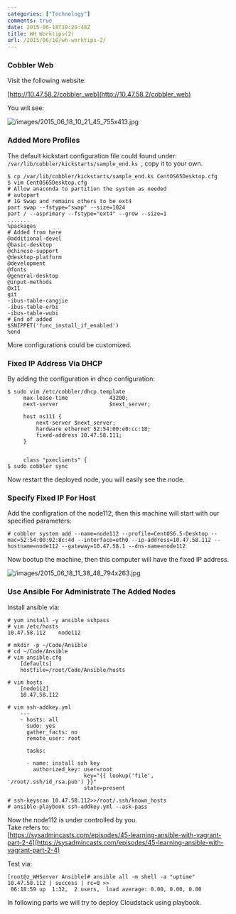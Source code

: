 ```yaml
---
categories: ["Technology"]
comments: true
date: 2015-06-18T10:20:48Z
title: WH Worktips(2)
url: /2015/06/18/wh-worktips-2/
---
```


### Cobbler Web
Visit the following website:     

[http://10.47.58.2/cobbler_web](http://10.47.58.2/cobbler_web)      

You will see:    

![/images/2015_06_18_10_21_45_755x413.jpg](/images/2015_06_18_10_21_45_755x413.jpg)     

### Added More Profiles
The default kickstart configuration file could found under:     
`/var/lib/cobbler/kickstarts/sample_end.ks `, copy it to your own.    

```
$ cp /var/lib/cobbler/kickstarts/sample_end.ks CentOS65Desktop.cfg
$ vim CentOS65Desktop.cfg
# Allow anaconda to partition the system as needed
# autopart
# 1G Swap and remains others to be ext4
part swap --fstype="swap" --size=1024
part / --asprimary --fstype="ext4" --grow --size=1
.......
%packages
# Added from here
@additional-devel
@basic-desktop
@chinese-support
@desktop-platform
@development
@fonts
@general-desktop
@input-methods
@x11
git
-ibus-table-cangjie
-ibus-table-erbi
-ibus-table-wubi
# End of added
$SNIPPET('func_install_if_enabled')
%end

```
More configurations could be customized.    

### Fixed IP Address Via DHCP
By adding the configuration in dhcp configuration:    

```
$ sudo vim /etc/cobbler/dhcp.template
     max-lease-time             43200;      
     next-server                $next_server; 

     host ns111 {
         next-server $next_server;
         hardware ethernet 52:54:00:e0:cc:18;
         fixed-address 10.47.58.111;
     }


     class "pxeclients" {
$ sudo cobbler sync
```
Now restart the deployed node, you will easily see the node.   

### Specify Fixed IP For Host
Add the configration of the node112, then this machine will start with our specified parameters:    

```
# cobbler system add --name=node112 --profile=CentOS6.5-Desktop --mac=52:54:00:92:8c:4d --interface=eth0 --ip-address=10.47.58.112 --hostname=node112 --gateway=10.47.58.1 --dns-name=node112
```
Now bootup the machine, then this computer will have the fixed IP address.   

![/images/2015_06_18_11_38_48_794x263.jpg](/images/2015_06_18_11_38_48_794x263.jpg)    


### Use Ansible For Administrate The Added Nodes
Install ansible via:     

```
# yum install -y ansible sshpass
# vim /etc/hosts
10.47.58.112    node112

# mkdir -p ~/Code/Ansible
# cd ~/Code/Ansible
# vim ansible.cfg
    [defaults]
    hostfile=/root/Code/Ansible/hosts

# vim hosts
    [node112]
    10.47.58.112

# vim ssh-addkey.yml
    ---
    - hosts: all
      sudo: yes
      gather_facts: no
      remote_user: root
    
      tasks:
    
      - name: install ssh key
        authorized_key: user=root
                        key="{{ lookup('file', '/root/.ssh/id_rsa.pub') }}" 
                        state=present

# ssh-keyscan 10.47.58.112>>/root/.ssh/known_hosts
# ansible-playbook ssh-addkey.yml --ask-pass
```
Now the node112 is under controlled by you.    
Take refers to:    
[https://sysadmincasts.com/episodes/45-learning-ansible-with-vagrant-part-2-4](https://sysadmincasts.com/episodes/45-learning-ansible-with-vagrant-part-2-4)    

Test via:    

```
[root@z_WHServer Ansible]# ansible all -m shell -a "uptime"
10.47.58.112 | success | rc=0 >>
 06:18:59 up  1:32,  2 users,  load average: 0.00, 0.00, 0.00
```

In following parts we will try to deploy Cloudstack using playbook.    
